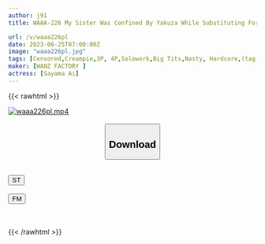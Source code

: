 ```yaml
---
author: j91
title: WAAA-226 My Sister Was Confined By Yakuza While Substituting For Me And Vaginal Cum Shot Until She Got Pregnant. Ai Sayama

url: /v/waaa226pl
date: 2023-06-25T07:00:00Z
image: "waaa226pl.jpg"
tags: [Censored,Creampie,3P, 4P,Solowork,Big Tits,Nasty, Hardcore,(tag-censored)	 ]
maker: [WANZ FACTORY ]
actress: [Sayama Ai]
---
```



{{< rawhtml >}}

<div class="video" data-videoid="gP0bvAA8PZIJ1q">
    <a href="javascript:;">
        <img src="/v/waaa226pl/waaa226pl.jpg" width="WIDTH" height="HEIGHT" alt="waaa226pl.mp4" loading="lazy">
    </a>
</div>

<script type="text/javascript" src="https://j91.asia/asset/on-demand-st.js"></script>

<br>
  <link rel="stylesheet" href="https://j91.asia/asset/bs5.css">
  
  <center>
  <button class="btn btn-primary" type="button" data-bs-toggle="collapse" data-bs-target=".multi-collapse" aria-expanded="false" aria-controls="multiCollapseExample1 multiCollapseExample2"><h2>Download</h2></button></center>
</p>
<div class="row">
  <div class="col">
    <div class="collapse multi-collapse" id="multiCollapseExample1">
      <div class="card card-body">
	      	      <br>
<div class="buttons">  
<a href="https://streamtape.to/v/gP0bvAA8PZIJ1q" target="_blank"><button class="btn-hover color-3"><i class="fa fa-download"></i> ST</button></a></div>
    </div>
  </div>
</div>
  <div class="col">
    <div class="collapse multi-collapse" id="multiCollapseExample2">
      <div class="card card-body">
	      <br>
<div class="buttons">
    <a href="https://filemoon.sx/d/hlob6uq3apji" target="_blank"><button class="btn-hover color-8"><i class="fa fa-download"></i> FM</button></a></div>
<br><br>
      </div>
    </div>
  </div>
</div>

{{< /rawhtml >}}